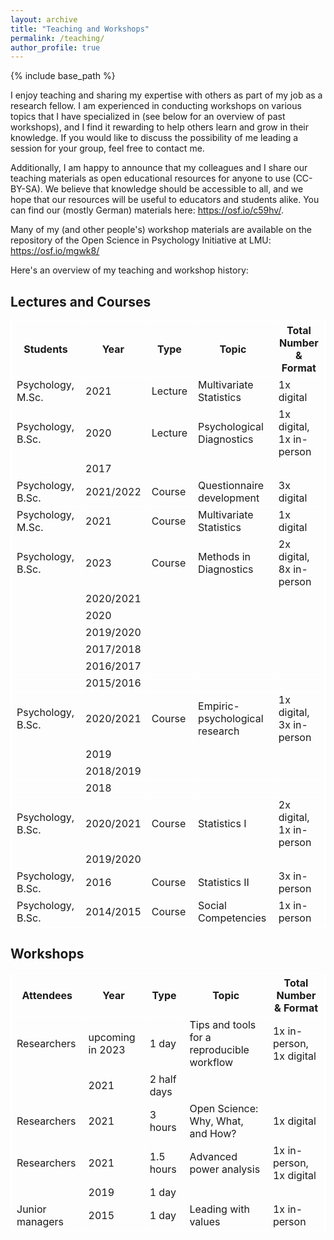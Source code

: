 ```yaml
---
layout: archive
title: "Teaching and Workshops"
permalink: /teaching/
author_profile: true
---
```


{% include base_path %}

I enjoy teaching and sharing my expertise with others as part of my job as a research fellow. I am experienced in conducting workshops on various topics that I have specialized in (see below for an overview of past workshops), and I find it rewarding to help others learn and grow in their knowledge.
If you would like to discuss the possibility of me leading a session for your group, feel free to contact me.

Additionally, I am happy to announce that my colleagues and I share our teaching materials as open educational resources for anyone to use (CC-BY-SA). We believe that knowledge should be accessible to all, and we hope that our resources will be useful to educators and students alike. You can find our (mostly German) materials here: <a href="https://osf.io/c59hv/">https://osf.io/c59hv/</a>.

Many of my (and other people's) workshop materials are available on the repository of the Open Science in Psychology Initiative at LMU: <a href="https://osf.io/mgwk8/">https://osf.io/mgwk8/</a>

Here's an overview of my teaching and workshop history:

## Lectures and Courses

<style>
table {
    border-collapse: collapse;
}
table, th, td {
   border: 1px solid white;
}

</style>

| Students | Year | Type | Topic | Total Number & Format |
| -------- | -------- | -------- | -------- | -------- |
| Psychology, M.Sc. | 2021 | Lecture | Multivariate Statistics  | 1x digital |
| Psychology, B.Sc. | 2020 | Lecture | Psychological Diagnostics | 1x digital, 1x in-person |
|  | 2017 | | |
| Psychology, B.Sc. | 2021/2022 | Course | Questionnaire development | 3x digital |
| Psychology, M.Sc. | 2021 | Course | Multivariate Statistics | 1x digital |
| Psychology, B.Sc. | 2023 | Course | Methods in Diagnostics | 2x digital, 8x in-person |
|  | 2020/2021 | | |
|  | 2020 | | |
|  | 2019/2020 | | |
|  | 2017/2018 | | |
|  | 2016/2017 | | |
|  | 2015/2016 | | |
| Psychology, B.Sc. | 2020/2021 | Course | Empiric-psychological research | 1x digital, 3x in-person |
|  | 2019 | | |
|  | 2018/2019 | | |
|  | 2018 | | |
| Psychology, B.Sc. | 2020/2021 | Course | Statistics I | 2x digital, 1x in-person |
|  | 2019/2020 | | |
| Psychology, B.Sc. | 2016 | Course | Statistics II | 3x in-person |
| Psychology, B.Sc. | 2014/2015 | Course | Social Competencies | 1x in-person |

## Workshops

| Attendees | Year | Type | Topic | Total Number & Format |
| -------- | -------- | -------- | -------- | -------- |
| Researchers | upcoming in 2023 | 1 day | Tips and tools for a reproducible workflow  | 1x in-person, 1x digital |
|  | 2021 | 2 half days | |
| Researchers | 2021 | 3 hours | Open Science: Why, What, and How? | 1x digital |
| Researchers | 2021 | 1.5 hours | Advanced power analysis | 1x in-person, 1x digital |
|  | 2019 | 1 day |  |  |
| Junior managers | 2015 | 1 day | Leading with values | 1x in-person |
